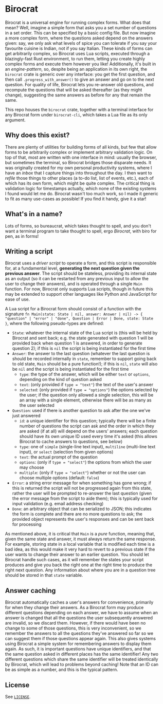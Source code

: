 # Birocrat

Birocrat is a universal engine for running complex forms. What does that mean? Well, imagine a simple form that asks you a set number of questions in a set order. This can be specified by a basic config file. But now imagine a more complex form, where the questions asked depend on the answers given: say, we only ask what levels of spice you can tolerate if you say your favourite cuisine is Indian, not if you say Italian. These kinds of forms can get arbitrarily complex, so Birocrat uses Lua scripts, executed through a blazingly-fast Rust environment, to run them, letting you create highly complex forms and execute them however you like! Additionally, it's built in an *engine-pattern*, so, despite being an application in its own right, the `birocrat` crate is generic over any interface: you get the first question, and then call `.progress_with_answer()` to give an answer and go on to the next question. For quality of life, Birocrat lets you re-answer old questions, and recompute the questions that will be asked thereafter (as they might change), suggesting the same answers as before for any that remain the same.

This repo houses the `birocrat` crate, together with a terminal interface for any Birocrat form under `birocrat-cli`, which takes a Lua file as its only argument.

## Why does this exist?

There are plenty of utilities for building forms of all kinds, but few that allow forms to be arbitrarily complex or implement arbitrary validation logic. On top of that, most are written with one interface in mind: usually the browser, but sometimes the terminal, so Birocrat bridges those disparate needs. It was originally created for my own personal productivity systems, where I have an *inbox* that I capture things into throughout the day. I then want to *refile* those things to other places (a to-do list, list of events, etc.), each of which has its own form, which might be quite complex. The critical thing is validation logic for timestamps actually, which none of the existing systems I found would let me do. Birocrat wasn't too much work, so I made it generic to fit as many use-cases as possible! If you find it handy, give it a star!

## What's in a name?

Lots of forms, so bureaucrat, which takes thought to spell, and you don't want a terminal program to take thought to spell, ergo *Birocrat*, with biro for pen, as in forms!

## Writing a script

Birocrat uses a *driver script* to operate a form, and this script is responsible for, at a fundamental level, **generating the next question given the previous answer**. The script should be stateless, providing its internal state as an output (so it can be restarted from any previous input to allow the user to change their answers), and is operated through a single `Main` function. For now, Birocrat only supports Lua scripts, though in future this may be extended to support other languages like Python and JavaScript for ease of use.

A Lua script for a Birocrat form should consist of a function with the signature `fn Main(state: State | nil, answer: Answer | nil) -> { "question" | "error" | "done", Question | Error | Done, state: State }`, where the following pseudo-types are defined:

- `State`: whatever the internal state of the Lua script is (this will be held by Birocrat and sent back; e.g. the state generated with question 1 will be provided back when question 1 is answered, in order to generate question 2); if this is `nil` the script is being instantiated for the first time
- `Answer`: the answer to the last question (whatever the last question is should be recorded internally in `state`, remember to support going back to old state, `Main` should be a pure function!); if this is `nil`, `state` will also be `nil` and the script is being instantiated for the first time
  - `type`: the type of the answer, which will be either `text` or `options`, depending on the kind of question asked
  - `text`: (only provided if `type = "text"`) the text of the user's answer
  - `selected`: (only provided if `type = "options"`) the options selected by the user; if the question only allowed a single selection, this will be an array with a single element, otherwise there will be as many as the user selected
- `Question`: used if there is another question to ask after the one we've just answered
  - `id`: a unique identifier for this question; typically there will be a finite number of questions the script can ask and the order in which they are asked (if at all) will depend on the users' answers; each question should have its own unique ID used every time it's asked (this allows Birocrat to cache answers to questions, see below)
  - `type`: one of `simple` (single-line text input), `multiline` (multi-line text input), or `select` (selection from given options)
  - `text`: the actual prompt of the question
  - `options`: (only if `type = "select"`) the options from which the user may choose
  - `multiple`: (only if `type = "select"`) whether or not the user can choose multiple options (default: `false`)
- `Error`: a string error message for when something has gone wrong; if this is returned the script will not be progressed again from this state, rather the user will be prompted to re-answer the last question (given the error message from the script to aide them); this is typically used for input validation (e.g. email address checking)
- `Done`: an arbitrary object that can be serialized to JSON; this indicates the form is complete and there are no more questions to ask; the provided object represents the user's responses and can be sent back for processing

As mentioned above, it is critical that `Main` is a *pure* function, meaning that, given the same state and answer, it must always return the same response. For example, storing state in a local variable that is modified each time is a bad idea, as this would make it very hard to revert to a previous state if the user wants to change their answer to an earlier question. You should let Birocrat handle such cases, as it will remember the states your script produces and give you back the right one at the right time to produce the right next question. Any information about where you are in a question tree should be stored in that `state` variable.

## Answer caching

Birocrat automatically caches a user's answers for convenience, primarily for when they change their answers. As a Birocrat form may produce different questions depending on each answer, we have to assume when an answer is changed that all the questions the user subsequently answered are invalid, so we discard them. However, if there would have been no change to some of those questions, this is very inconvenient, so we remember the answers to all the questions they've answered so far so we can suggest them if those questions appear again. This also gives systems using Birocrat a simple system for remembering answers to display them again. As such, it is important questions have unique identifiers, and that the same question asked in different places has the same identifier! Any two different questions which share the same identifier will be treated identically by Birocrat, which will lead to problems beyond caching! Note that an ID can be as simple as a number, and this is the typical pattern.

## License

See [`LICENSE`](LICENSE).
